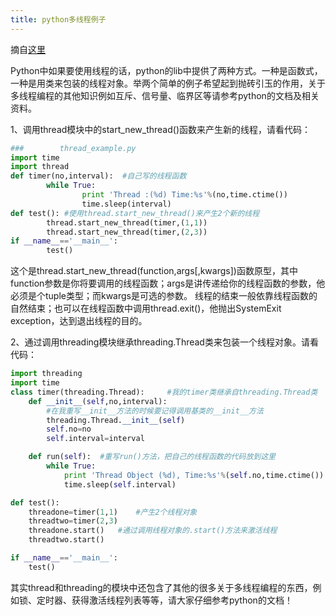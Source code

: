 ```yaml
---
title: python多线程例子
---
```


摘自[这里](http://guanjh.iteye.com/blog/88904)

Python中如果要使用线程的话，python的lib中提供了两种方式。一种是函数式，一种是用类来包装的线程对象。举两个简单的例子希望起到抛砖引玉的作用，关于多线程编程的其他知识例如互斥、信号量、临界区等请参考python的文档及相关资料。

1、调用thread模块中的start_new_thread()函数来产生新的线程，请看代码：
```python
###        thread_example.py
import time
import thread
def timer(no,interval):  #自己写的线程函数
        while True:
                print 'Thread :(%d) Time:%s'%(no,time.ctime())
                time.sleep(interval)
def test(): #使用thread.start_new_thread()来产生2个新的线程
        thread.start_new_thread(timer,(1,1))
        thread.start_new_thread(timer,(2,3))
if __name__=='__main__':
        test()

```

这个是thread.start_new_thread(function,args[,kwargs])函数原型，其中function参数是你将要调用的线程函数；args是讲传递给你的线程函数的参数，他必须是个tuple类型；而kwargs是可选的参数。
线程的结束一般依靠线程函数的自然结束；也可以在线程函数中调用thread.exit()，他抛出SystemExit exception，达到退出线程的目的。

2、通过调用threading模块继承threading.Thread类来包装一个线程对象。请看代码：
```python
import threading
import time
class timer(threading.Thread):     #我的timer类继承自threading.Thread类
    def __init__(self,no,interval):
        #在我重写__init__方法的时候要记得调用基类的__init__方法
        threading.Thread.__init__(self)
        self.no=no
        self.interval=interval

    def run(self):  #重写run()方法，把自己的线程函数的代码放到这里
        while True:
            print 'Thread Object (%d), Time:%s'%(self.no,time.ctime())
            time.sleep(self.interval)

def test():
    threadone=timer(1,1)    #产生2个线程对象
    threadtwo=timer(2,3)
    threadone.start()   #通过调用线程对象的.start()方法来激活线程
    threadtwo.start()

if __name__=='__main__':
    test()
```

其实thread和threading的模块中还包含了其他的很多关于多线程编程的东西，例如锁、定时器、获得激活线程列表等等，请大家仔细参考python的文档！

